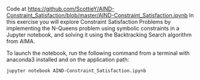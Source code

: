 Code at https://github.com/ScottieY/AIND-Constraint_Satisfaction/blob/master/AIND-Constraint_Satisfaction.ipynb
In this exercise you will explore Constraint Satisfaction Problems by implementing the N-Queens problem using symbolic constraints in a Jupyter notebook, and solving it using the Backtracking Search algorithm from AIMA.

To launch the notebook, run the following command from a terminal with anaconda3 installed and on the application path:

    jupyter notebook AIND-Constraint_Satisfaction.ipynb
